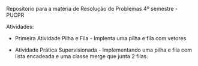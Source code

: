 Repositorio para a matéria de Resolução de Problemas 4º semestre - PUCPR

Atividades:
  - Primeira Atividade Pilha e Fila - Implenta uma pilha e fila com vetores

  - Atividade Prática Supervisionada - Implementando uma pilha e fila com lista encadeada e uma classe merge que junta 2 filas.
